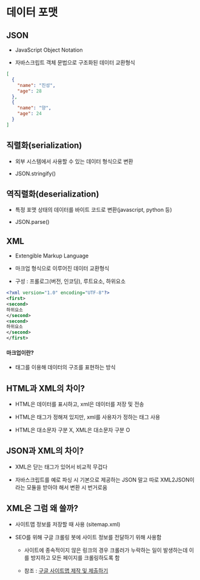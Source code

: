 # 데이터 포맷

## JSON

- JavaScript Object Notation

- 자바스크립트 객체 문법으로 구조화된 데이터 교환형식

```json
[
  {
    "name": "진성",
    "age": 28
  },
  {
    "name": "양",
    "age": 24
  }
]
```

## 직렬화(serialization)

- 외부 시스템에서 사용할 수 있는 데이터 형식으로 변환

- JSON.stringify()

## 역직렬화(deserialization)

- 특정 포맷 상태의 데이터를 바이트 코드로 변환(javascript, python 등)

- JSON.parse()



## XML

- Extengible Markup Language

- 마크업 형식으로 이루어진 데이터 교환형식

- 구성 : 프롤로그(버전, 인코딩), 루트요소, 하위요소

```xml
<?xml version="1.0" encoding="UTF-8"?> 
<first>        
<second>
하위요소 
</second>
<second>
하위요소
</second>
</first>
```

#### 마크업이란?

- 태그를 이용해 데이터의 구조를 표현하는 방식



## HTML과 XML의 차이?

- HTML은 데이터를 표시하고, xml은 데이터를 저장 및 전송

- HTML은 태그가 정해져 있지만, xml를 사용자가 정하는 태그 사용

- HTML은 대소문자 구분 X, XML은 대소문자 구분 O



## JSON과 XML의 차이?

- XML은 닫는 태그가 있어서 비교적 무겁다

- 자바스크립트를 예로 파싱 시 기본으로 제공하는 JSON 말고 따로 XML2JSON이라는 모듈을 받아야 해서 변환 시 번거로움



## XML은 그럼 왜 쓸까?

- 사이트맵 정보를 저장할 때 사용 (sitemap.xml)

- SEO를 위해 구글 크롤링 봇에 사이트 정보를 전달하기 위해 사용함
  
  - 사이트에 종속적이지 않은 링크의 경우 크롤러가 누락하는 일이 발생하는데 이를 방지하고 모든 페이지를 크롤링하도록 함
  
  - 참조 : [구글 사이트맵 제작 및 제출하기](https://developers.google.com/search/docs/crawling-indexing/sitemaps/build-sitemap?hl=ko)


